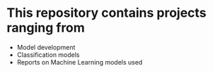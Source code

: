 # This repository contains projects ranging from
- Model development
- Classification models
- Reports on Machine Learning models used
